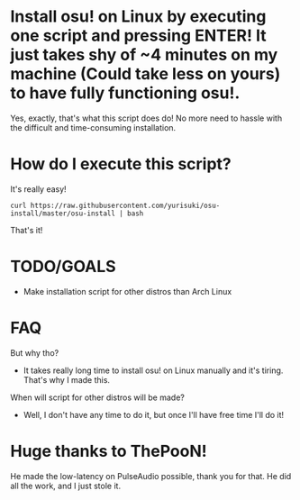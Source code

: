 # Install osu! on Linux by executing one script and pressing ENTER! It just takes shy of ~4 minutes on my machine (Could take less on yours) to have fully functioning osu!.
Yes, exactly, that's what this script does do! No more need to hassle with the difficult and time-consuming installation.

# How do I execute this script?
It's really easy!
```
curl https://raw.githubusercontent.com/yurisuki/osu-install/master/osu-install | bash
```
That's it!

# TODO/GOALS
- Make installation script for other distros than Arch Linux

# FAQ
But why tho?
- It takes really long time to install osu! on Linux manually and it's tiring. That's why I made this.

When will script for other distros will be made?
- Well, I don't have any time to do it, but once I'll have free time I'll do it!

# Huge thanks to ThePooN!
He made the low-latency on PulseAudio possible, thank you for that. He did all the work, and I just stole it.
